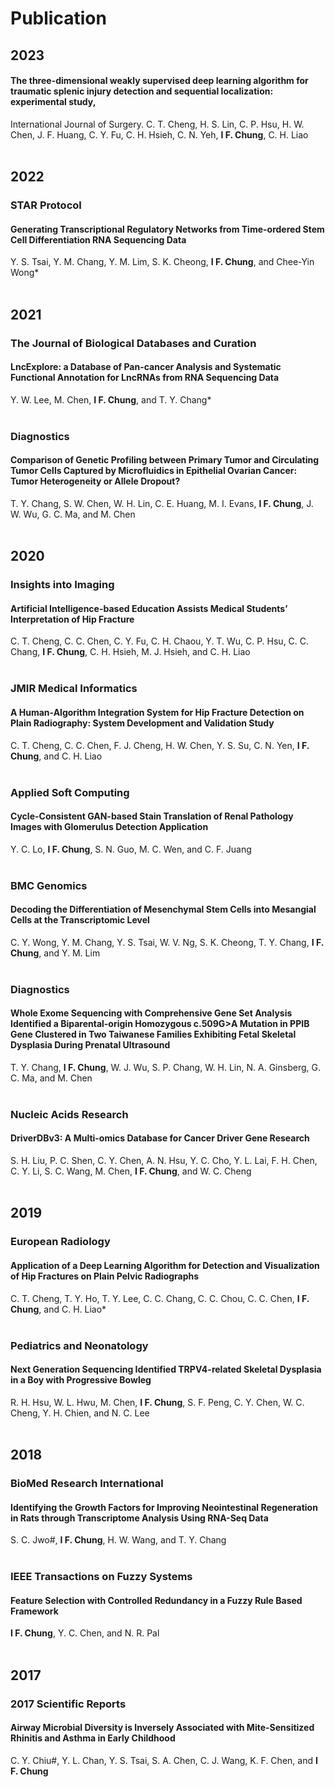 # Publication
## 2023
#### The three-dimensional weakly supervised deep learning algorithm for traumatic splenic injury detection and sequential localization: experimental study, 
International Journal of Surgery.
C. T. Cheng, H. S. Lin, C. P. Hsu, H. W. Chen, J. F. Huang, C. Y. Fu, C. H. Hsieh, C. N. Yeh, **I F. Chung**, C. H. Liao
<br>
<br>
## 2022
###     STAR Protocol
#### Generating Transcriptional Regulatory Networks from Time-ordered Stem Cell Differentiation RNA Sequencing Data
Y. S. Tsai, Y. M. Chang, Y. M. Lim, S. K. Cheong, **I F. Chung**, and Chee-Yin Wong*
<br>
<br>
## 2021
### The Journal of Biological Databases and Curation
#### LncExplore: a Database of Pan-cancer Analysis and Systematic Functional Annotation for LncRNAs from RNA Sequencing Data
Y. W. Lee, M. Chen, **I F. Chung**, and T. Y. Chang*
<br>
<br>
### Diagnostics
#### Comparison of Genetic Profiling between Primary Tumor and Circulating Tumor Cells Captured by Microfluidics in Epithelial Ovarian Cancer: Tumor Heterogeneity or Allele Dropout?
T. Y. Chang, S. W. Chen, W. H. Lin, C. E. Huang, M. I. Evans, **I F. Chung**, J. W. Wu, G. C. Ma, and M. Chen
<br>
<br>
## 2020
### Insights into Imaging
#### Artificial Intelligence-based Education Assists Medical Students’ Interpretation of Hip Fracture
C. T. Cheng, C. C. Chen, C. Y. Fu, C. H. Chaou, Y. T. Wu, C. P. Hsu, C. C. Chang, **I F. Chung**, C. H. Hsieh, M. J. Hsieh, and C. H. Liao
<br>
<br>
### JMIR Medical Informatics
#### A Human-Algorithm Integration System for Hip Fracture Detection on Plain Radiography: System Development and Validation Study
C. T. Cheng, C. C. Chen, F. J. Cheng, H. W. Chen, Y. S. Su, C. N. Yen, **I F. Chung**, and C. H. Liao
<br>
<br>
###  Applied Soft Computing
#### Cycle-Consistent GAN-based Stain Translation of Renal Pathology Images with Glomerulus Detection Application
Y. C. Lo, **I F. Chung**, S. N. Guo, M. C. Wen, and C. F. Juang
<br>
<br>
###  BMC Genomics
#### Decoding the Differentiation of Mesenchymal Stem Cells into Mesangial Cells at the Transcriptomic Level
C. Y. Wong, Y. M. Chang, Y. S. Tsai, W. V. Ng, S. K. Cheong, T. Y. Chang, **I F. Chung**, and Y. M. Lim
<br>
<br>
### Diagnostics
#### Whole Exome Sequencing with Comprehensive Gene Set Analysis Identified a Biparental-origin Homozygous c.509G>A Mutation in PPIB Gene Clustered in Two Taiwanese Families Exhibiting Fetal Skeletal Dysplasia During Prenatal Ultrasound
T. Y. Chang, **I F. Chung**, W. J. Wu, S. P. Chang, W. H. Lin, N. A. Ginsberg, G. C. Ma, and M. Chen
<br>
<br>
###  Nucleic Acids Research
#### DriverDBv3: A Multi-omics Database for Cancer Driver Gene Research
S. H. Liu, P. C. Shen, C. Y. Chen, A. N. Hsu, Y. C. Cho, Y. L. Lai, F. H. Chen, C. Y. Li, S. C. Wang, M. Chen, **I F. Chung**, and W. C. Cheng
<br>
<br>
## 2019
### European Radiology
#### Application of a Deep Learning Algorithm for Detection and Visualization of Hip Fractures on Plain Pelvic Radiographs
C. T. Cheng, T. Y. Ho, T. Y. Lee, C. C. Chang, C. C. Chou, C. C. Chen, **I F. Chung**, and C. H. Liao*
<br>
<br>
### Pediatrics and Neonatology
#### Next Generation Sequencing Identified TRPV4-related Skeletal Dysplasia in a Boy with Progressive Bowleg
R. H. Hsu, W. L. Hwu, M. Chen, **I F. Chung**, S. F. Peng, C. Y. Chen, W. C. Cheng, Y. H. Chien, and N. C. Lee
<br>
<br>
## 2018
### BioMed Research International
#### Identifying the Growth Factors for Improving Neointestinal Regeneration in Rats through Transcriptome Analysis Using RNA-Seq Data
S. C. Jwo#, **I F. Chung**, H. W. Wang, and T. Y. Chang
<br>
<br>
### IEEE Transactions on Fuzzy Systems
#### Feature Selection with Controlled Redundancy in a Fuzzy Rule Based Framework
**I F. Chung**, Y. C. Chen, and N. R. Pal
<br>
<br>
## 2017
### 2017 Scientific Reports
#### Airway Microbial Diversity is Inversely Associated with Mite-Sensitized Rhinitis and Asthma in Early Childhood
C. Y. Chiu#, Y. L. Chan, Y. S. Tsai, S. A. Chen, C. J. Wang, K. F. Chen, and **I F. Chung**






